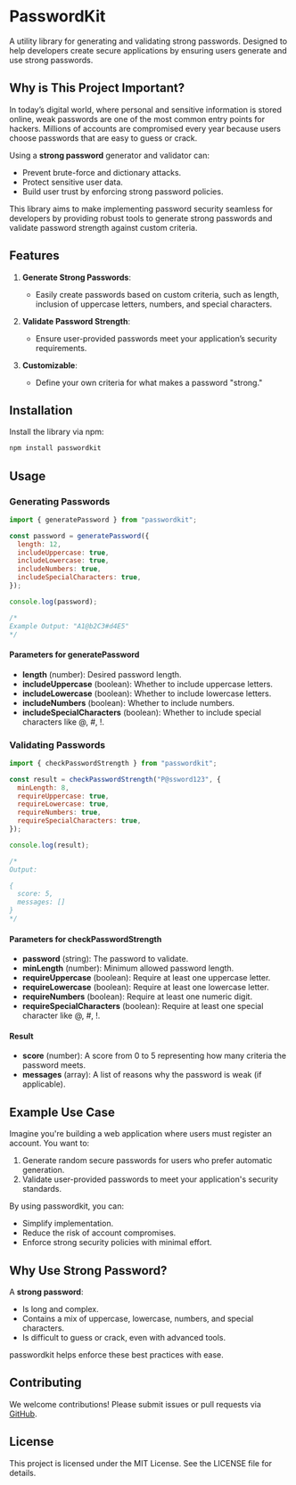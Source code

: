 # PasswordKit

A utility library for generating and validating strong passwords. Designed to help developers create secure applications by ensuring users generate and use strong passwords.

## Why is This Project Important?

In today’s digital world, where personal and sensitive information is stored online, weak passwords are one of the most common entry points for hackers. Millions of accounts are compromised every year because users choose passwords that are easy to guess or crack.

Using a **strong password** generator and validator can:

- Prevent brute-force and dictionary attacks.
- Protect sensitive user data.
- Build user trust by enforcing strong password policies.

This library aims to make implementing password security seamless for developers by providing robust tools to generate strong passwords and validate password strength against custom criteria.

## Features

1.  **Generate Strong Passwords**:

    - Easily create passwords based on custom criteria, such as length, inclusion of uppercase letters, numbers, and special characters.

2.  **Validate Password Strength**:

    - Ensure user-provided passwords meet your application’s security requirements.

3.  **Customizable**:

    - Define your own criteria for what makes a password "strong."

## Installation

Install the library via npm:

```bash
npm install passwordkit
```

## Usage

### Generating Passwords

```javascript
import { generatePassword } from "passwordkit";

const password = generatePassword({
  length: 12,
  includeUppercase: true,
  includeLowercase: true,
  includeNumbers: true,
  includeSpecialCharacters: true,
});

console.log(password);

/*
Example Output: "A1@b2C3#d4E5"
*/
```

#### Parameters for generatePassword

- **length** (number): Desired password length.
- **includeUppercase** (boolean): Whether to include uppercase letters.
- **includeLowercase** (boolean): Whether to include lowercase letters.
- **includeNumbers** (boolean): Whether to include numbers.
- **includeSpecialCharacters** (boolean): Whether to include special characters like @, #, !.

### Validating Passwords

```javascript
import { checkPasswordStrength } from "passwordkit";

const result = checkPasswordStrength("P@ssword123", {
  minLength: 8,
  requireUppercase: true,
  requireLowercase: true,
  requireNumbers: true,
  requireSpecialCharacters: true,
});

console.log(result);

/*
Output:

{
  score: 5,
  messages: []
}
*/
```

#### Parameters for checkPasswordStrength

- **password** (string): The password to validate.
- **minLength** (number): Minimum allowed password length.
- **requireUppercase** (boolean): Require at least one uppercase letter.
- **requireLowercase** (boolean): Require at least one lowercase letter.
- **requireNumbers** (boolean): Require at least one numeric digit.
- **requireSpecialCharacters** (boolean): Require at least one special character like @, #, !.

#### Result

- **score** (number): A score from 0 to 5 representing how many criteria the password meets.
- **messages** (array): A list of reasons why the password is weak (if applicable).

## Example Use Case

Imagine you're building a web application where users must register an account. You want to:

1.  Generate random secure passwords for users who prefer automatic generation.
2.  Validate user-provided passwords to meet your application's security standards.

By using passwordkit, you can:

- Simplify implementation.
- Reduce the risk of account compromises.
- Enforce strong security policies with minimal effort.

## Why Use Strong Password?

A **strong password**:

- Is long and complex.
- Contains a mix of uppercase, lowercase, numbers, and special characters.
- Is difficult to guess or crack, even with advanced tools.

passwordkit helps enforce these best practices with ease.

## Contributing

We welcome contributions! Please submit issues or pull requests via [GitHub](https://github.com/sabbirosa/passwordkit).

## License

This project is licensed under the MIT License. See the LICENSE file for details.
